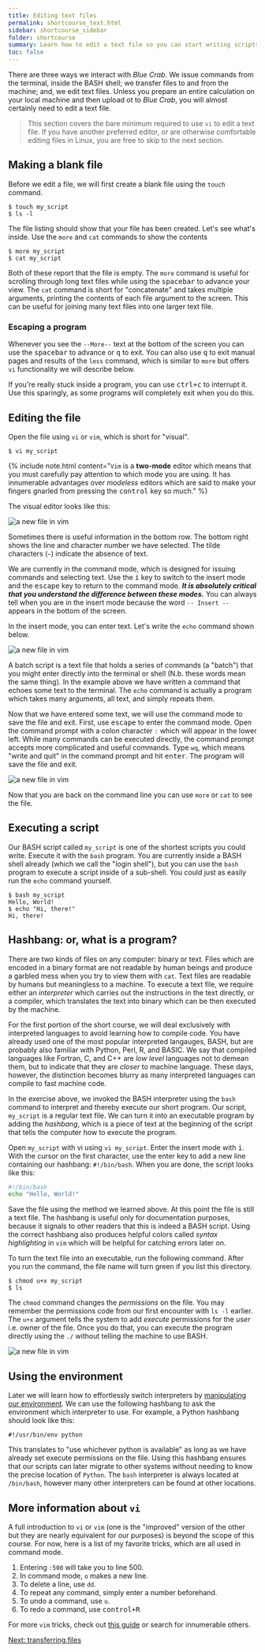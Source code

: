 ```yaml
---
title: Editing text files
permalink: shortcourse_text.html
sidebar: shortcourse_sidebar
folder: shortcourse
summary: Learn how to edit a text file so you can start writing scripts and code on Blue Crab.
toc: false
---
```


There are three ways we interact with *Blue Crab*. We issue commands from the terminal, inside the BASH shell; we transfer files to and from the machine; and, we edit text files. Unless you prepare an entire calculation on your local machine and then upload ot to *Blue Crab*, you will almost certainly need to edit a text file.

> This section covers the bare minimum required to use `vi` to edit a text file. If you have another preferred editor, or are otherwise comfortable editing files in Linux, you are free to skip to the next section.

## Making a blank file

Before we edit a file, we will first create a blank file using the `touch` command.

~~~
$ touch my_script
$ ls -l
~~~

The file listing should show that your file has been created. Let's see what's inside. Use the `more` and `cat` commands to show the contents

~~~
$ more my_script
$ cat my_script
~~~

Both of these report that the file is empty. The `more` command is useful for scrolling through long text files while using the <kbd>spacebar</kbd> to advance your view. The `cat` command is short for "concatenate" and takes multiple arguments, printing the contents of each file argument to the screen. This can be useful for joining many text files into one larger text file.

### Escaping a program

Whenever you see the `--More--` text at the bottom of the screen you can use the <kbd>spacebar</kbd> to advance or <kbd>q</kbd> to exit. You can also use <kbd>q</kbd> to exit manual pages and results of the `less` command, which is similar to `more` but offers `vi` functionality we will describe below.

If you're really stuck inside a program, you can use <kbd>ctrl+c</kbd> to interrupt it. Use this sparingly, as some programs will completely exit when you do this.

## Editing the file

Open the file using `vi` or `vim`, which is short for "visual".

~~~
$ vi my_script
~~~

{% include note.html content="`Vim` is a **two-mode** editor which means that you must carefully pay attention to which mode you are using. It has innumerable advantages over *modeless* editors which are said to make your fingers gnarled from pressing the <kbd>control</kbd> key so much." %} 

The visual editor looks like this:

![a new file in vim](figs/snap-vim-blank.png)

Sometimes there is useful information in the bottom row. The bottom right shows the line and character number we have selected. The tilde characters (`~`) indicate the absence of text.

We are currently in the command mode, which is designed for issuing commands and selecting text. Use the <kbd>i</kbd> key to switch to the insert mode and the <kbd>escape</kbd> key to return to the command mode. ***It is absolutely critical that you understand the difference between these modes.*** You can always tell when you are in the insert mode because the word `-- Insert --` appears in the bottom of the screen.

In the insert mode, you can enter text. Let's write the `echo` command shown below.

![a new file in vim](figs/snap-vim-insert.png)

A batch script is a text file that holds a series of commands (a "batch") that you might enter directly into the terminal or shell (N.b. these words mean the same thing). In the example above we have written a command that echoes some text to the terminal. The `echo` command is actually a program which takes many arguments, all text, and simply repeats them.

Now that we have entered some text, we will use the command mode to save the file and exit. First, use <kbd>escape</kbd> to enter the command mode. Open the command prompt with a colon character `:` which will appear in the lower left. While many commands can be executed directly, the command prompt accepts more complicated and useful commands. Type `wq`, which means "write and quit" in the command prompt and hit <kbd>enter</kbd>. The program will save the file and exit. 

![a new file in vim](figs/snap-vim-exit.png)

Now that you are back on the command line you can use `more` or `cat` to see the file.

## Executing a script

Our BASH script called `my_script` is one of the shortest scripts you could write. Execute it with the `bash` program. You are currently inside a BASH shell already (which we call the "login shell"), but you can use the `bash` program to execute a script inside of a sub-shell. You could just as easily run the `echo` command yourself.

~~~
$ bash my_script
Hello, World!
$ echo "Hi, there!"
Hi, there!
~~~

## Hashbang: or, what is a program?

There are two kinds of files on any computer: binary or text. Files which are encoded in a binary format are not readable by human beings and produce a garbled mess when you try to view them with `cat`. Text files are readable by humans but meaningless to a machine. To execute a text file, we require either an *interpreter* which carries out the instructions in the text directly, or a compiler, which translates the text into binary which can be then executed by the machine.

For the first portion of the short course, we will deal exclusively with interpreted languages to avoid learning how to compile code. You have already used one of the most popular interpreted langauges, BASH, but are probably also familiar with Python, Perl, R, and BASIC. We say that compiled languages like Fortran, C, and C++ are *low level* languages not to demean them, but to indicate that they are *closer* to machine language. These days, however, the distinction becomes blurry as many interpreted languages can compile to fast machine code.

In the exercise above, we invoked the BASH interpreter using the `bash` command to interpret and thereby execute our short program. Our script, `my_script` is a regular text file. We can turn it into an executable program by adding the *hashbang*, which is a piece of text at the beginning of the script that tells the computer how to execute the program.

Open `my_script` with vi using `vi my_script`. Enter the insert mode with <kbd>i</kbd>. With the cursor on the first character, use the enter key to add a new line containing our hashbang: `#!/bin/bash`. When you are done, the script looks like this:

~~~ bash
#!/bin/bash
echo "Hello, World!"
~~~

Save the file using the method we learned above. At this point the file is still a text file. The hashbang is useful only for documentation purposes, because it signals to other readers that this is indeed a BASH script. Using the correct hashbang also produces helpful colors called *syntax highlighting* in `vim` which will be helpful for catching errors later on.

To turn the text file into an executable, run the following command. After you run the command, the file name will turn green if you list this directory.

~~~
$ chmod u+x my_script
$ ls
~~~

The `chmod` command changes the *permissions* on the file. You may remember the permissions code from our first encounter with `ls -l` earlier. The `u+x` argument tells the system to add *execute* permissions for the *user* i.e. owner of the file. Once you do that, you can execute the program directly using the `./` without telling the machine to use BASH.

![a new file in vim](figs/snap-run-script.png)

## Using the environment

Later we will learn how to effortlessly switch interpreters by [manipulating our environment](). We can use the following hashbang to ask the environment which interpreter to use. For example, a Python hashbang should look like this:

~~~
#!/usr/bin/env python
~~~

This translates to "use whichever python is available" as long as we have already set execute permissions on the file. Using this hashbang ensures that our scripts can later migrate to other systems without needing to know the precise location of `Python`. The `bash` interpreter is always located at `/bin/bash`, however many other interpreters can be found at other locations.

## More information about `vi`

A full introduction to `vi` or `vim` (one is the "improved" version of the other but they are nearly equivalent for our purposes) is beyond the scope of this course. For now, here is a list of my favorite tricks, which are all used in command mode.

1. Entering `:500` will take you to line 500.
2. In command mode, `o` makes a new line.
3. To delete a line, use `dd`.
4. To repeat any command, simply enter a number beforehand.
5. To undo a command, use `u`.
6. To redo a command, use <kbd>control+R</kbd>

For more `vim` tricks, check out [this guide](https://wiki.gentoo.org/wiki/Vim/Guide) or search for innumerable others.

<a class="btn btn-primary" href="shortcourse_transfer.html">Next: transferring files</a>
